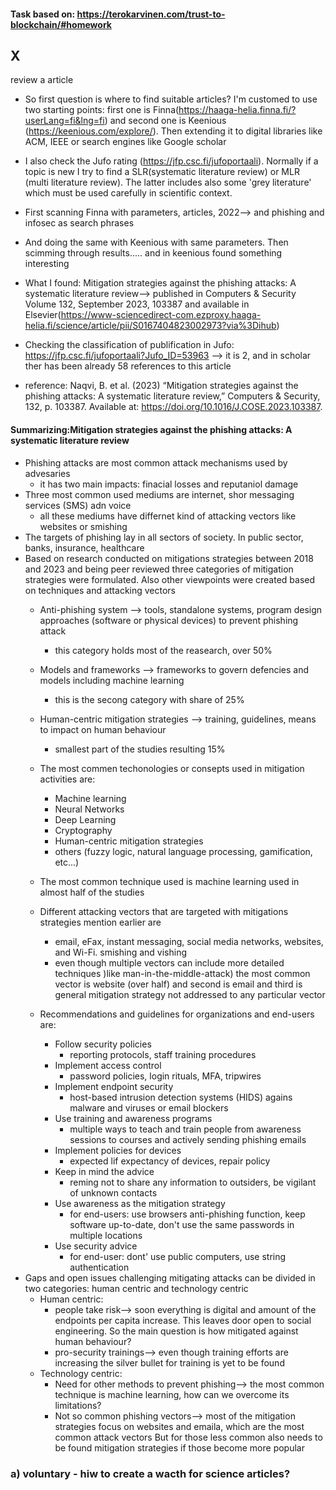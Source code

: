 #### Task based on: https://terokarvinen.com/trust-to-blockchain/#homework

## X
review a article
- So first question is where to find suitable articles? I'm customed to use two starting points: first one is Finna(https://haaga-helia.finna.fi/?userLang=fi&lng=fi) and second one is Keenious (https://keenious.com/explore/). Then extending it to digital libraries like ACM, IEEE or search engines like Google scholar
- I also check the Jufo rating (https://jfp.csc.fi/jufoportaali). Normally if a topic is new I try to find a SLR(systematic literature review) or MLR (multi literature review). The latter includes also some 'grey literature' which must be used carefully in scientific context.

- First scanning Finna with parameters, articles, 2022--> and phishing and infosec as search phrases
- And doing the same with Keenious with same parameters. Then scimming through results..... and in keenious found something interesting
- What I found: Mitigation strategies against the phishing attacks: A systematic literature review--> published in Computers & Security
Volume 132, September 2023, 103387 and available in Elsevier(https://www-sciencedirect-com.ezproxy.haaga-helia.fi/science/article/pii/S0167404823002973?via%3Dihub)
 - Checking the classification of publification in Jufo: https://jfp.csc.fi/jufoportaali?Jufo_ID=53963 --> it is 2, and in scholar ther has been already 58 references to this article
- reference: Naqvi, B. et al. (2023) “Mitigation strategies against the phishing attacks: A systematic literature review,” Computers & Security, 132, p. 103387. Available at: https://doi.org/10.1016/J.COSE.2023.103387.

#### Summarizing:Mitigation strategies against the phishing attacks: A systematic literature review
- Phishing attacks are most common  attack mechanisms used by advesaries
  - it has two main impacts: finacial losses and reputaniol damage
- Three most common used mediums are internet, shor messaging services (SMS) adn voice
  - all these mediums have differnet kind of attacking vectors like websites or smishing
- The targets of phishing lay in all sectors of society. In public sector, banks, insurance, healthcare
- Based on research conducted on mitigations strategies between 2018 and 2023 and being peer reviewed three categories of mitigation strategies were formulated. Also other viewpoints were created based on techniques and attacking vectors
  - Anti-phishing system --> tools, standalone systems, program design approaches (software or physical devices) to prevent phishing attack
    - this category holds most of the reasearch, over 50%   
  - Models and frameworks --> frameworks to govern defencies and models including machine learning
    - this is the secong category with share of 25% 
  - Human-centric mitigation strategies --> training, guidelines, means to impact on human behaviour
    - smallest part of the studies resulting 15%
  - The most commen techonologies or consepts used in mitigation activities are:
    - Machine learning
    - Neural Networks
    - Deep Learning
    - Cryptography
    - Human-centric mitigation strategies
    - others (fuzzy logic, natural language processing, gamification, etc...)

  - The most common technique used is machine learning used in almost half of the studies
  - Different attacking vectors that are targeted with mitigations strategies mention earlier are
    - email, eFax, instant messaging, social media networks, websites, and Wi-Fi. smishing and vishing
    - even though multiple vectors can include more detailed techniques )like man-in-the-middle-attack) the most common vector is website (over half) and second is email and third is general mitigation strategy not addressed to any particular vector

  - Recommendations and guidelines for organizations and end-users are:
    - Follow security policies
      - reporting protocols, staff training procedures
    - Implement access control
      - password policies, login rituals, MFA, tripwires
    - Implement endpoint security
      - host-based intrusion detection systems (HIDS) agains malware and viruses or email blockers
    - Use training and awareness programs
      - multiple ways to teach and train people from awareness sessions to courses and actively sending phishing emails 
    - Implement policies for devices
      - expected lif expectancy of devices, repair policy 
    - Keep in mind the advice
      - reming not to share any information to outsiders, be vigilant of unknown contacts
    - Use awareness as the mitigation strategy
      - for end-users: use browsers anti-phishing function, keep software up-to-date, don't use the same passwords in multiple locations
    - Use security advice
      - for end-user: dont' use public computers, use string authentication
 - Gaps and open issues challenging mitigating attacks can be divided in two categories: human centric and technology centric
   - Human centric:
     - people take risk--> soon everything is digital and amount of the endpoints per capita increase. This leaves door open to social engineering. So the main question is how mitigated against human behaviour?
     - pro-security trainings--> even though training efforts are increasing the silver bullet for training is yet to be found
   - Technology centric:
      - Need for other methods to prevent phishing--> the most common technique is machine learning, how can we overcome its limitations?
      - Not so common phishing vectors--> most of the mitigation strategies focus on websites and emaila, which are the most common attack vectors But for those less common also needs to be found mitigation strategies if those become more popular    

### a) voluntary - hiw to create a wacth for science articles?




  
